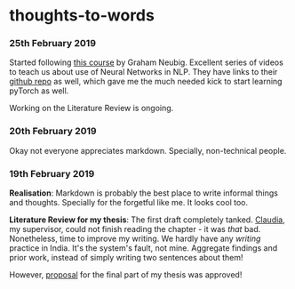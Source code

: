 ﻿# thoughts-to-words
> 

### 25th February 2019
Started following [this course](https://www.youtube.com/playlist?list=PL8PYTP1V4I8Ajj7sY6sdtmjgkt7eo2VMs) by Graham Neubig. Excellent series of videos to teach us about use of Neural Networks in NLP. They have links to their [github repo](https://github.com/neubig/nn4nlp-code) as well, which gave me the much needed kick to start learning pyTorch as well. 

Working on the Literature Review is ongoing.

### 20th February 2019
Okay not everyone appreciates markdown. Specially, non-technical people.
### 19th February 2019

**Realisation**: Markdown is probably the best place to write informal things and thoughts. Specially for the forgetful like me. It looks cool too. 


**Literature Review for my thesis**: The first draft completely tanked. [Claudia](chauff.github.io), my supervisor, could not finish reading the chapter - it was *that* bad. Nonetheless, time to improve my writing. We hardly have any *writing* practice in India. It's the system's fault, not mine. Aggregate findings and prior work, instead of simply writing two sentences about them! 

However, [proposal](https://github.com/roynirmal/queryExpWikiPassageQA/blob/master/homerun.md) for the final part of my thesis was approved! 
